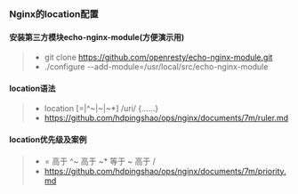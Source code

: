 ### Nginx的location配置

#### 安装第三方模块echo-nginx-module(方便演示用)

> * git clone https://github.com/openresty/echo-nginx-module.git
> * ./configure --add-module=/usr/local/src/echo-nginx-module

#### location语法

> * location [=|^~|~|~*] /uri/ {......}
> * https://github.com/hdpingshao/ops/nginx/documents/7m/ruler.md

#### location优先级及案例

> * = 高于 ^~ 高于 ~* 等于 ~ 高于 /
> * https://github.com/hdpingshao/ops/nginx/documents/7m/priority.md